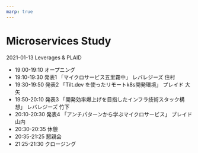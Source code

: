 ```yaml
---
marp: true
---
```


# Microservices Study

2021-01-13
Leverages & PLAID

- 19:00-19:10 オープニング
- 19:10-19:30 発表1 「マイクロサービス五里霧中」 レバレジーズ 住村
- 19:30-19:50 発表2 「Tilt.dev を使ったリモートk8s開発環境」 プレイド 大矢
- 19:50-20:10 発表3 「開発効率爆上げを目指したインフラ技術スタック構想」 レバレジーズ 竹下
- 20:10-20:30 発表4 「アンチパターンから学ぶマイクロサービス」 プレイド 山内
- 20:30-20:35 休憩
- 20:35-21:25 懇親会
- 21:25-21:30 クロージング
